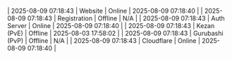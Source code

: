 | 2025-08-09 07:18:43 | Website | Online | 2025-08-09 07:18:40 |
| 2025-08-09 07:18:43 | Registration | Offline | N/A |
| 2025-08-09 07:18:43 | Auth Server | Online | 2025-08-09 07:18:40 |
| 2025-08-09 07:18:43 | Kezan (PvE) | Offline | 2025-08-03 17:58:02 |
| 2025-08-09 07:18:43 | Gurubashi (PvP) | Offline | N/A |
| 2025-08-09 07:18:43 | Cloudflare | Online | 2025-08-09 07:18:40 |
